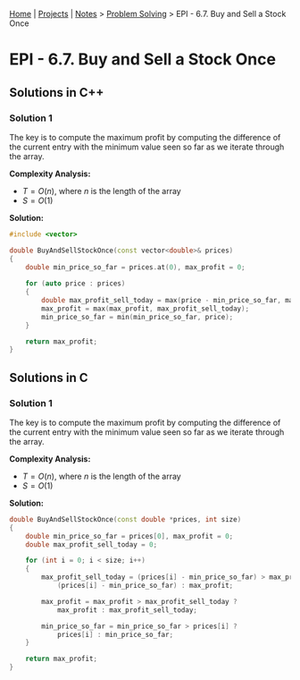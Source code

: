 [Home](../../) | [Projects](../../projects) | [Notes](../) > <a href="./">Problem Solving</a> > EPI - 6.7. Buy and Sell a Stock Once

# EPI - 6.7. Buy and Sell a Stock Once



## Solutions in C++

### Solution 1

The key is to compute the maximum profit by computing the difference of the current entry with the minimum value seen so far as we iterate through the array.

**Complexity Analysis:**

* $T = O(n)$, where $n$ is the length of the array
* $S = O(1)$ 

**Solution:**

```cpp
#include <vector>

double BuyAndSellStockOnce(const vector<double>& prices)
{
	double min_price_so_far = prices.at(0), max_profit = 0;
    
	for (auto price : prices)
	{
		double max_profit_sell_today = max(price - min_price_so_far, max_profit);
		max_profit = max(max_profit, max_profit_sell_today);
		min_price_so_far = min(min_price_so_far, price);
	}

	return max_profit;
}
```



## Solutions in C

### Solution 1

The key is to compute the maximum profit by computing the difference of the current entry with the minimum value seen so far as we iterate through the array.

**Complexity Analysis:**

* $T = O(n)$, where $n$ is the length of the array
* $S = O(1)$ 

**Solution:**

```cpp
double BuyAndSellStockOnce(const double *prices, int size)
{
	double min_price_so_far = prices[0], max_profit = 0;
	double max_profit_sell_today = 0;

	for (int i = 0; i < size; i++)
	{
		max_profit_sell_today = (prices[i] - min_price_so_far) > max_profit ? 
			(prices[i] - min_price_so_far) : max_profit;

		max_profit = max_profit > max_profit_sell_today ? 
			max_profit : max_profit_sell_today;

		min_price_so_far = min_price_so_far > prices[i] ? 
			prices[i] : min_price_so_far;
	}

	return max_profit;
}
```

